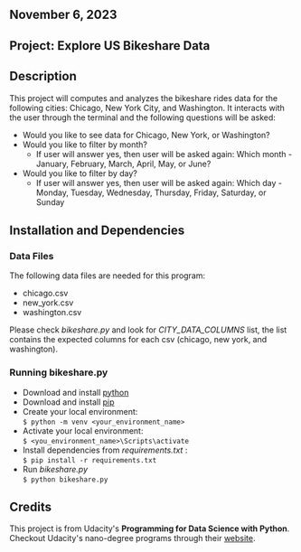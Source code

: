 

## November 6, 2023

## Project: Explore US Bikeshare Data


## Description
This project will computes and analyzes the bikeshare rides data for the following cities: Chicago, New York City, and Washington.
It interacts with the user through the terminal and the following questions will be asked:

* Would you like to see data for Chicago, New York, or Washington?
* Would you like to filter by month?
    * If user will answer yes, then user will be asked again:   Which month - January, February, March, April, May, or June?
* Would you like to filter by day?
    * If user will answer yes, then user will be asked again:
    Which day - Monday, Tuesday, Wednesday, Thursday, Friday, Saturday, or Sunday

## Installation and Dependencies

### Data Files
The following data files are needed for this program:  
- chicago.csv
- new_york.csv
- washington.csv    

Please check _bikeshare.py_ and look for *CITY_DATA_COLUMNS* list, the list contains the expected columns for each csv (chicago, new york, and washington).

### Running bikeshare.py
* Download and install [python](https://www.python.org/downloads/)
* Download and install [pip](https://pip.pypa.io/en/stable/installation/)
* Create your local environment:  
    ```$ python -m venv <your_environment_name>```
* Activate your local environment:  
    ```$ <you_environment_name>\Scripts\activate```
* Install dependencies from _requirements.txt_ :  
    ```$ pip install -r requirements.txt```
* Run _bikeshare.py_  
    ```$ python bikeshare.py```

## Credits
This project is from Udacity's **Programming for Data Science with Python**. Checkout Udacity's nano-degree programs through their [website](https://www.udacity.com/).